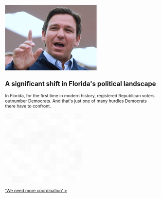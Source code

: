 
![A significant shift in Florida's political landscape](./20211212235850.png)
## A significant shift in Florida's political landscape

In Florida, for the first time in modern history, registered Republican voters outnumber Democrats. And that's just one of many hurdles Democrats there have to confront.

![pic](../square_bg.png)

['We need more coordination' »](https://www.yahoo.com/news/florida-democrats-plot-2022-gop-131847181.html)
